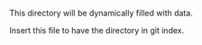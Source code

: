 This directory will be dynamically filled with data.

Insert this file to have the directory in git index.